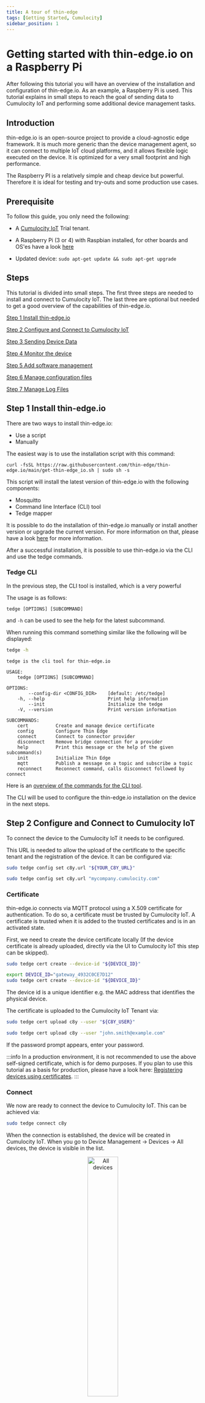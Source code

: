 ```yaml
---
title: A tour of thin-edge
tags: [Getting Started, Cumulocity]
sidebar_position: 1
---
```


# Getting started with thin-edge.io on a Raspberry Pi

After following this tutorial you will have an overview of the installation and configuration of thin-edge.io. As an example, a Raspberry Pi is used. This tutorial explains in small steps to reach the goal of sending data to Cumulocity IoT and performing some additional device management tasks.


## Introduction

thin-edge.io is an open-source project to provide a cloud-agnostic edge framework. It is much more generic than the device management agent, so it can connect to multiple IoT cloud platforms, and it allows flexible logic executed on the device. It is optimized for a very small footprint and high performance.

The Raspberry PI is a relatively simple and cheap device but powerful. Therefore it is ideal for testing and try-outs and some production use cases.


##  Prerequisite

To follow this guide, you only need the following:
- A [Cumulocity IoT](https://www.softwareag.cloud/site/product/cumulocity-iot.html) Trial tenant.

- A Raspberry Pi (3 or 4) with Raspbian installed, for other boards and OS'es have a look [here](../references/supported-platforms.md)
- Updated device:
`
sudo apt-get update && sudo apt-get upgrade
`

## Steps

This tutorial is divided into small steps. The first three steps are needed to install and connect to Cumulocity IoT. The last three are optional but needed to get a good overview of the capabilities of thin-edge.io.

[Step 1 Install thin-edge.io](#Step-1-Install-thin-edge.io)

[Step 2 Configure and Connect to Cumulocity IoT](#Step-2-Configure-and-Connect-to-Cumulocity-IoT)

[Step 3 Sending Device Data](#Step-3-Sending-Device-Data)

[Step 4 Monitor the device](#Step-4-Monitor-the-device)

[Step 5 Add software management](#Step-5-Add-software-management)

[Step 6 Manage configuration files](#Step-6-Manage-configuration-files)

[Step 7 Manage Log Files](getting-started.md#Step-7-Manage-Log-Files)


## Step 1 Install thin-edge.io

There are two ways to install thin-edge.io:
- Use a script
- Manually

The easiest way is to use the installation script with this command:

```
curl -fsSL https://raw.githubusercontent.com/thin-edge/thin-edge.io/main/get-thin-edge_io.sh | sudo sh -s
```

This script will install the latest version of thin-edge.io with the following components:
- Mosquitto
- Command line Interface (CLI) tool
- Tedge mapper

It is possible to do the installation of thin-edge.io manually or install another version or upgrade the current version. For more information on that, please have a look [here](https://thin-edge.github.io/thin-edge.io/html/howto-guides/002_installation.html#thin-edgeio-manual-installation) for more information.

After a successful installation, it is possible to use thin-edge.io via the CLI and use the tedge commands.


### Tedge CLI

In the previous step, the CLI tool is installed, which is a very powerful

The usage is as follows:
```
tedge [OPTIONS] [SUBCOMMAND]
```
and `-h` can be used to see the help for the latest subcommand.

When running this command something similar like the following will be displayed:


```sh
tedge -h
```

```run command="tedge -h" lang="text" title="Output"
tedge is the cli tool for thin-edge.io

USAGE:
    tedge [OPTIONS] [SUBCOMMAND]

OPTIONS:
        --config-dir <CONFIG_DIR>    [default: /etc/tedge]
    -h, --help                       Print help information
        --init                       Initialize the tedge
    -V, --version                    Print version information

SUBCOMMANDS:
    cert          Create and manage device certificate
    config        Configure Thin Edge
    connect       Connect to connector provider
    disconnect    Remove bridge connection for a provider
    help          Print this message or the help of the given subcommand(s)
    init          Initialize Thin Edge
    mqtt          Publish a message on a topic and subscribe a topic
    reconnect     Reconnect command, calls disconnect followed by connect
```

Here is an [overview of the commands for the CLI tool](https://thin-edge.github.io/thin-edge.io/html/references/references.html).

The CLI will be used to configure the thin-edge.io installation on the device in the next steps.

## Step 2 Configure and Connect to Cumulocity IoT

To connect the device to the Cumulocity IoT it needs to be configured.

This URL is needed to allow the upload of the certificate to the specific tenant and the registration of the device. It can be configured via:

```sh
sudo tedge config set c8y.url "${YOUR_C8Y_URL}"
```

```sh title="Example"
sudo tedge config set c8y.url "mycompany.cumulocity.com"
```

### Certificate

thin-edge.io connects via MQTT protocol using a X.509 certificate for authentication. To do so, a certificate must be trusted by Cumulocity IoT. A certificate is trusted when it is added to the trusted certificates and is in an activated state.

First, we need to create the device certificate locally (If the device certificate is already uploaded, directly via the UI to Cumulocity IoT this step can be skipped).

```sh
sudo tedge cert create --device-id "${DEVICE_ID}"
```

```sh title="Example"
export DEVICE_ID="gateway_4932C0CE7D12"
sudo tedge cert create --device-id "${DEVICE_ID}"
```

The device id is a unique identifier e.g. the MAC address that identifies the physical device.

The certificate is uploaded to the Cumulocity IoT Tenant via:

```sh
sudo tedge cert upload c8y --user "${C8Y_USER}"
```

```sh title="Example"
sudo tedge cert upload c8y --user "john.smith@example.com"
```

If the password prompt appears, enter your password.

:::info
In a production environment, it is not recommended to use the above self-signed certificate, which is for demo purposes. If you plan to use this tutorial as a basis for production, please have a look here: [Registering devices using certificates](https://cumulocity.com/guides/10.7.0/device-sdk/mqtt/#device-certificates).
:::

### Connect

We now are ready to connect the device to Cumulocity IoT. This can be achieved via:

```sh
sudo tedge connect c8y
```

When the connection is established, the device will be created in Cumulocity IoT. When you go to Device Management &rarr; Devices &rarr; All devices, the device is visible in the list.

<p align="center">
    <img
        src={require('./images/DevicesList.png').default}
        alt="All devices"
        width="40%"
    />
</p>

## Step 3 Sending Device Data

Once your device is configured and connected to Cumulocity IoT, you can start sending measurements, events or alarms. In the standard configuration, you can not connect externally to the mosquito broker and thus the messages have to be sent directly from the device itself.

Below shows some examples on how to publish an MQTT message via the command line:

```sh te2mqtt
tedge mqtt pub '{{TOPIC}}' '{{PAYLOAD}}'
```

thin-edge.io comes with a tedge-mapper daemon. This process collects the data from the `tedge/#` topics and translates them to the tedge payloads on the `c8y/#` topics which are mapped directly to Cumulocity IoT. The mapper translates simple JSON to the desired target payload for Cumulocity IoT.

### Sending measurements

Measurements within Cumulocity IoT represent regularly acquired readings and statistics from sensors.

A simple single-valued measurement like a temperature measurement can be represented in Thin Edge JSON as follows:

```json
{"temperature": 25}
```

With the key-value pair representing the measurement type and the numeric value of the measurement. The endpoint that is supervised by the tedge-mapper for measurements is:

```sh
tedge/measurements
```

The temperature measurement described above can be sent as follows:

```sh te2mqtt
tedge mqtt pub tedge/measurements '{"temperature": 25}'
```

### Sending events

Events are used to pass real-time information, which is not just plain sensor values, through Cumulocity IoT.

A simple event can be represented in Thin Edge JSON as follows:

```json
{
  "text": "A door was closed",
  "time": "2022-06-10T05:30:45+00:00"
}
```

The endpoint that is supervised by the tedge-mapper for events is:

```sh
tedge/events/{event-type}
```

So the door open event described above can be sent as follows:

```sh te2mqtt
tedge mqtt pub tedge/events/door '{"text": "A door was closed","time": "2022-06-10T05:30:45+00:00"}'
```

When you go to events (`Device management` &rarr; `your device` &rarr; `events`), you should see this:

![Sending Events](./images/SendingEvents.png)

## Step 4 Monitor the device

With thin-edge.io device monitoring, you can collect metrics from the device and forward these device metrics to Cumulocity IoT.

thin-edge.io uses the open source component `collectd` to collect the metrics from the device. thin-edge.io translates the `collected` metrics from their native format to the thin-edge.io JSON format and then into the cloud-vendor-specific format.

Enabling monitoring on your device is a 3-steps process:

- Install collectd
- Configure collectd
- Enable thin-edge.io monitoring

### Install collectd

Because thin-edge.io uses the MQTT plugin of collectd, installation of the Mosquitto client library (either libmosquitto1 or mosquitto-clients) is required.

```sh
sudo apt-get install libmosquitto1
```

To install collectd:

```sh
sudo apt-get install collectd-core
```

### Configure collectd

thin-edge.io provides a basic collectd configuration that can be used to collect CPU, memory and disk metrics.

Simply copy the file to the main collectd configuration file and restart the daemon.

```sh
sudo cp /etc/tedge/contrib/collectd/collectd.conf /etc/collectd/collectd.conf
sudo systemctl restart collectd
```

What you should see by now is that data arrives on the `collectd/#` topics. You can check that via:

```sh te2mqtt
tedge mqtt sub 'collectd/#'
```

The output will be similar like:

```log title="Output"
INFO: Connected
[collectd/raspberrypi/df-root/percent_bytes-used] 1667205183.407:11.7998857498169
[collectd/raspberrypi/memory/percent-used] 1667205183.408:4.87045198079293
[collectd/raspberrypi/cpu/percent-active] 1667205184.398:1.52284263959391
```

### Enable Collectd

To enable monitoring on your device, you have to launch the `tedge-mapper-collectd daemon` process. This process collects the data from the `collectd/#` topics and translates them to the tedge payloads on the `c8y/#` topics.

```sh
sudo systemctl enable tedge-mapper-collectd
sudo systemctl start tedge-mapper-collectd
```

You can inspect the collected and translated metrics, by subscribing to these topics:

```sh te2mqtt
tedge mqtt sub 'c8y/#'
```

The output will be similar like:

```log title="Output"
INFO: Connected
[c8y/measurement/measurements/create] {"type":"ThinEdgeMeasurement","time":"2022-10-31T08:35:44.398000001Z","cpu":{"percent-active":{"value":1.26262626262626}},"memory":{"percent-used":{"value":4.87024847292786}}}
[c8y/measurement/measurements/create] {"type":"ThinEdgeMeasurement","time":"2022-10-31T08:35:45.398000001Z","memory":{"percent-used":{"value":4.87024847292786}},"cpu":{"percent-active":{"value":1.01522842639594}}}
[c8y/measurement/measurements/create] {"type":"ThinEdgeMeasurement","time":"2022-10-31T08:35:46.398000001Z","memory":{"percent-used":{"value":4.87024847292786}},"cpu":{"percent-active":{"value":0.759493670886076}}}
[c8y/measurement/measurements/create] {"type":"ThinEdgeMeasurement","time":"2022-10-31T08:35:47.398000001Z","memory":{"percent-used":{"value":4.87024847292786}},"cpu":{"percent-active":{"value":2.01005025125628}}}
[c8y/measurement/measurements/create] {"type":"ThinEdgeMeasurement","time":"2022-10-31T08:35:48.398000001Z","memory":{"percent-used":{"value":4.87004496506279}},"cpu":{"percent-active":{"value":0.254452926208651}}}

```

The monitoring data will appear in Cumulocity IoT on the device in the measurement section.
![CollectdMeasurements](./images/CollectdMeasurements.png)


### Edit Collectd


To change the monitored data, it is needed to change the collectd.conf. This can be done via Cumulocity IoT. In Step 6 is explained how to do that.


## Step 5 Add software management

Software management takes care of allowing installation and management of any type of software from Cumulocity IoT. Since the type is generic, any type of software can be managed. In thin-edge.io this can be extended with plugins. For every software type, a particular plugin is needed.

The following plugins do exist:

- Docker
- APT
- Docker-compose
- Snap

To use those plugins they need to be copied to the following folder:

```sh
/etc/tedge/sm-plugins/
```

The APT plugin (provided by the `tedge-apt-plugin` package) is installed by default. You can find the other plugins in the repository. Make sure to disconnect/reconnect the device after adding plugins via:

<!-- TODO: Verify if reconnecting the mapper is really necessary! -->

```sh
sudo tedge disconnect c8y
sudo tedge connect c8y
```

## Adding new software into the software repository in Cumulocity IoT

1. Go to Cumulocity IoT

2. Go to `Management` &rarr; `Software repository` (left in the menu) and click `Add software` at the right of the top menu bar.

3. In the dialog box, enter a name for the software and confirm it by clicking `Add new`, a description and its version.

4. thin-edge.io contains a default plugin supporting `debian` packages from both `apt` repositories as well as remote locations.
    If you prefer to use packages from an `apt` repository, select the `Provide a file path` option and give an empty space (' ').

    ![Add new software](./images/AddSoftware.png)

    If you would like to use other sources (eg. a file uploaded to your cloud or an external source), provide the full URL to the file.
    If you would like to upload your binaries, select `Upload a binary` option and upload the file to Cumulocity IoT software repository.


5. Press `Add Software` button.


## Installing software on a device

1. Go to Cumulocity IoT
2. Click `All devices` in the Devices menu, select the desired device from the device list and open its Software tab.

  The Software tab shows a list of all available software installed on the device. If a given software has a type, it will be displayed next to its name. It is possible to search for a particular software by its name or filter the list by software type.
3. Click on `Install software`, on the bottom of the page
4. Find/select the software which was added to the repository in the previous step.
5. Select the right version and click on `install`
6. Then click on `apply changes`, the software will be installed.

When a different version of the already installed software needs to be installed, choose in step 4 the installed software from the list and in step 5 the desired version.

Find more information about [how to manage the software](https://cumulocity.com/guides/users-guide/device-management/#managing-software-on-a-device) on a device.

How to [develop your own plugins](../extend/write-my-software-management-plugin.md) is described here.

## Step 6 Manage configuration files

With thin-edge.io it is possible to manage config files on a device by using the Cumulocity IoT configuration management feature as a part of Device Management.

This functionality is directly installed with the initial script. However, it is needed to configure its configuration file to add the entries for the configuration files which need to be managed.

As an example you can copy the following content to add some new configuration files which can be retrieved or applied to the device:

```toml title="file: /etc/tedge/c8y/c8y-configuration-plugin.toml"
files = [
    { path = '/etc/tedge/tedge.toml' },
    { path = '/etc/tedge/mosquitto-conf/c8y-bridge.conf', type = 'c8y-bridge.conf' },
    { path = '/etc/tedge/mosquitto-conf/tedge-mosquitto.conf', type = 'tedge-mosquitto.conf' },
    { path = '/etc/mosquitto/mosquitto.conf', type = 'mosquitto.conf' }
]
```

Where:

* `path` is the full path to the configuration file.
* `type` is a unique alias for each file entry which will be used to represent that file in Cumulocity UI.

If the configuration plugin service has not ready started, then you can configure the service to start automatically on boot, and start it now using (if you are using `systemd` on your device):

```sh
sudo systemctl enable c8y-configuration-plugin
sudo systemctl start c8y-configuration-plugin
```

Then navigate to  Cumulocity IoT Device Management and the desired device. Open its Configuration tab. You can find c8y-configuration-plugin and more are listed as supported configuration types, as declared in the plugin configuration file. Here you can save the configuration files into the repository or download them.


## Change configuration files via Cumulocity IoT.

If there is a need to change one or more configuration files, there is more than one option to follow:

* Create a whole new configuration file
* Change an existing configuration file

In this tutorial the last option is explained, there are some steps to be taken:

![Configuration Management](./images/ConfigurationManagement.png)


1. Save the configuration file to the repository (`Device management` &rarr; `configuration`. In the list of configuration files  pick  a file to change and click on `Save to repository`).

2. Go to `Management` &rarr; `configuration` snapshots repository.
3. Download the configuration file which needs to be changed (the one you saved to the repository in step 1).
4. Edit this file as needed.
5. Click on `Add configuration snapshot` (top right).
6. Fill the fields, make sure the device type is `thin-edge.io`, select the right Configuration type and add the (just edited) configuration file and click on  `Add configuration`.
7. Go back to the device and then to the configuration. In the Available supported configuration you will see the configuration file which was just created. When you click on it, you will see the content.

8. Then click on  ``` send configuration to device ``` the configuration file is uploaded to the device.
9. If you then click on ``` get snapshot from device ``` (select the right configuration file in device supported configurations), you will see the change of the configuration file.

8. Then click on  `send configuration to device` the configuration file is uploaded to the device.
9. If you then click on `get snapshot from device` (select the right configuration file in device-supported configurations), you will see the change of the configuration file.



![Change Configuration](./images/ChangeConfiguration.png)

## Change collectd configuration file via Cumulocity IoT.

To change the collectd metrics of the device, which are displayed in Cumulocity IoT, the next steps are needed. These are similar to the steps in the previous paragraphs.


1. Add a new entry to the `files` section of the plugin's configuration file

    ```toml title="file: /etc/tedge/c8y/c8y-configuration-plugin.toml"
    files = [
      # ...
      {path = '/etc/collectd/collectd.conf', type = 'collectd.conf'},
    ]
    ```

2. Save the configuration file to the repository
3. Go to `Management` &rarr; `configuration` snapshots repository
4. Download the configuration file which needs to be changed
5. Edit this file as needed
6. Click on ``` Add configuration snapshot ``` (top right)
7. Fill in the fields, make sure the device type is ``` thin-edge.io ``` and select the right Configuration type and add the (just edited) configuration file.) and click on  ```Add configuration ```
8. Go back to the device and then to the configuration. In the Available supported configuration you will see the configuration file which was just created. When you click on it, you will see the content
9. Then click on  ``` send configuration toe device ``` the configuration file is uploaded to the device.
10. If you then click on get snapshot from device (select the right configuration file in device supported configurations), you will see the change of the configuration file.


## Step 7 Manage Log Files

With thin-edge.io it is possible to request log files from a device by using the Cumulocity IoT log request feature as a part of Device Management.

This functionality is also installed by default but some configuration is needed to indicate which log files the plugin should manage.

Log files can be added by creating or editing the following file with the given contents:

```toml title="file: /etc/tedge/c8y/c8y-log-plugin.toml"
files = [
  { type = "software-management", path = "/var/log/tedge/agent/software-*" },
  { type = "mosquitto", path = "/var/log/mosquitto/mosquitto.log" },
  { type = "daemon", path = "/var/log/daemon.log" },
  { type = "user", path = "/var/log/user.log" },
  { type = "apt-history", path = "/var/log/apt/history.log" },
  { type = "apt-term", path = "/var/log/apt/term.log" },
  { type = "auth", path = "/var/log/auth.log" },
  { type = "dpkg", path = "/var/log/dpkg.log" },
  { type = "kern", path = "/var/log/kern.log" }
]
```

The service can be started and enabled via:

```sh
sudo systemctl enable c8y-log-plugin
sudo systemctl start c8y-log-plugin
```

To see the content of the log files in Cumulocity IoT, take the following steps:

1. Go to device management and select the right device.

2. Select `Logs`. In this screen, you can request Log files
3. Click on `Request log file`(the top right).
4. In the next screen you can select a date range and a type of log.
5. Then click on `Request log file`.
6. Refresh the page.
7. Click on the requested log file, you should see something similar to this:

![Request Log file](./images/RequestLogfile.png)

If `c8y-log-plugin.toml` is added to the `c8y-configuration-plugin.toml` it is possible to do the administration from there.

<!-- TODO: Check if restarting the c8y-log-plugin is required each time the log file is edited -->

However, keep in mind that the daemon has to be restarted every time the `/etc/tedge/c8y/c8y-log-plugin.toml` is touched via the command line.

### Final remarks and summary

With this getting started tutorial you gained some insights on how to install and configure thin-edge.io on a Raspberry Pi.

If you didn't try the optional steps in this tutorial, it might be a nice idea to work on these as you then get a better insight into the device management capabilities of thin-edge.io. Other things you can work on are capabilities like working with child devices, building your own plugin etc. Tutorials for that can be found [here](https://thin-edge.github.io/thin-edge.io/html/).
